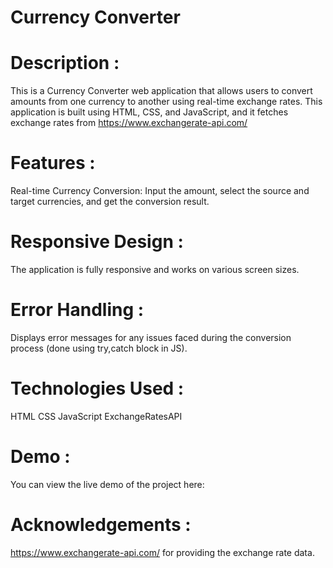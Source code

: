 # Currency Converter


# Description :
This is a Currency Converter web application that allows users to convert amounts from one currency to another using real-time exchange rates. This application is built using HTML, CSS, and JavaScript, and it fetches exchange rates from https://www.exchangerate-api.com/

# Features :
Real-time Currency Conversion: Input the amount, select the source and target currencies, and get the conversion result.

# Responsive Design : 
The application is fully responsive and works on various screen sizes.

# Error Handling :
Displays error messages for any issues faced during the conversion process (done using try,catch block in JS).

# Technologies Used :
HTML
CSS
JavaScript
ExchangeRatesAPI

# Demo : 
You can view the live demo of the project here: 

# Acknowledgements :
https://www.exchangerate-api.com/ for providing the exchange rate data.
